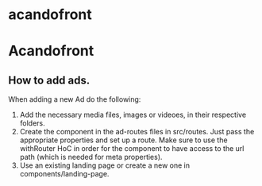# acandofront
# Acandofront

## How to add ads.
When adding a new Ad do the following:
1. Add the necessary media files, images or videoes, in their respective folders.
2. Create the component in the ad-routes files in src/routes. Just pass the appropriate properties
and set up a route. Make sure to use the withRouter HoC in order for the component to have access
to the url path (which is needed for meta properties).
3. Use an existing landing page or create a new one in components/landing-page.


